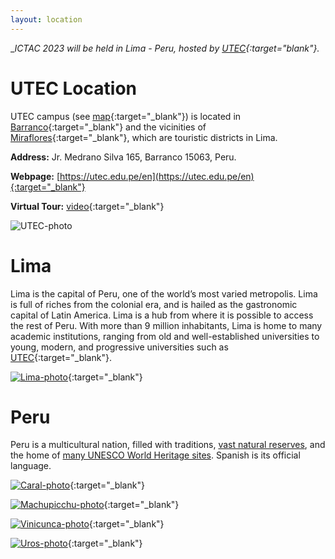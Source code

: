 ```yaml
---
layout: location
---
```



__ICTAC 2023 will be held in Lima - Peru, hosted by [UTEC](https://utec.edu.pe/en){:target="_blank"}.__ 

# UTEC Location

UTEC campus (see [map](https://goo.gl/maps/VFgSSJTLk33kjpKo7){:target="_blank"}) is located in [Barranco](https://wikitravel.org/en/Lima/Barranco){:target="_blank"} and the vicinities of [Miraflores](https://wikitravel.org/en/Lima/Miraflores){:target="_blank"}, which are touristic districts in Lima.

__Address:__ Jr. Medrano Silva 165, Barranco 15063, Peru. 

__Webpage:__ [https://utec.edu.pe/en](https://utec.edu.pe/en){:target="_blank"}

__Virtual Tour:__ [video](https://recorridovirtual.utec.edu.pe/){:target="_blank"}

<img src="/assets/img/Campus_UTEC_Lima.png" alt="UTEC-photo" width="auto" height="auto">


# Lima

Lima is the capital of Peru, one of the world’s most varied metropolis. Lima is full of riches from the colonial era, and is hailed as the gastronomic capital of Latin America. Lima is a hub from where it is possible to access the rest of Peru. With more than 9 million inhabitants, Lima is home to many academic institutions, ranging from old and well-established universities to young, modern, and progressive universities such as [UTEC](https://utec.edu.pe/en){:target="_blank"}. 

[![Lima-photo](../../assets/img/Lima-Plaza-de-armas.jpg)](https://wikitravel.org/en/Lima){:target="_blank"}


# Peru

Peru is a multicultural nation, filled with traditions, [vast natural reserves](https://en.wikipedia.org/wiki/List_of_protected_areas_of_Peru), and the home of [many UNESCO World Heritage sites](https://en.wikipedia.org/wiki/List_of_World_Heritage_Sites_in_Peru). Spanish is its official language. 

[![Caral-photo](../../assets/img/Caral.jpg)](https://wikitravel.org/en/Caral){:target="_blank"}

[![Machupicchu-photo](../../assets/img/Machupicchu.jpg)](https://wikitravel.org/en/Machu_Picchu){:target="_blank"}

[![Vinicunca-photo](../../assets/img/Vinicunca.jpg)](https://wikitravel.org/en/Rainbow_Mountains){:target="_blank"}

[![Uros-photo](../../assets/img/Uros.jpg)](https://wikitravel.org/en/Uro_Islands){:target="_blank"}








<!-- You can adapt the design as well as the section shown on the map by copying the `assets/js/main.js` from the theme's repository and editing it. See also the subsection [Location / Room Overview](https://github.com/DigitaleGesellschaft/jekyll-theme-conference/#location--room-overview) section of the theme's README file. -->
